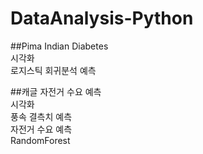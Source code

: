 # DataAnalysis-Python

##Pima Indian Diabetes\
시각화\
로지스틱 회귀분석 예측

##캐글 자전거 수요 예측\
시각화\
풍속 결측치 예측\
자전거 수요 예측\
RandomForest
